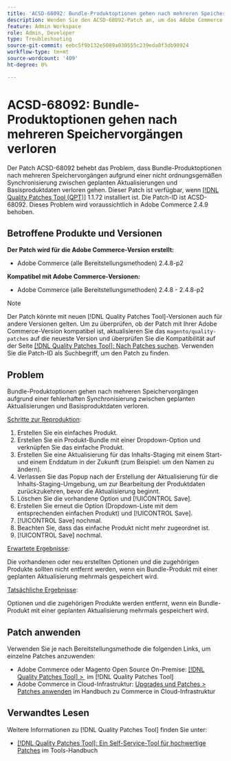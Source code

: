 ```yaml
---
title: 'ACSD-68092: Bundle-Produktoptionen gehen nach mehreren Speichervorgängen verloren'
description: Wenden Sie den ACSD-68092-Patch an, um das Adobe Commerce-Problem zu beheben, bei dem gebündelte Produktoptionen nach mehreren Speichervorgängen aufgrund einer nicht ordnungsgemäßen Synchronisierung zwischen geplanten Aktualisierungen und Basisproduktdaten verloren gehen.
feature: Admin Workspace
role: Admin, Developer
type: Troubleshooting
source-git-commit: eebc5f9b132e5089a030555c239eda8f3db90924
workflow-type: tm+mt
source-wordcount: '409'
ht-degree: 0%

---
```



# ACSD-68092: Bundle-Produktoptionen gehen nach mehreren Speichervorgängen verloren

Der Patch ACSD-68092 behebt das Problem, dass Bundle-Produktoptionen nach mehreren Speichervorgängen aufgrund einer nicht ordnungsgemäßen Synchronisierung zwischen geplanten Aktualisierungen und Basisproduktdaten verloren gehen. Dieser Patch ist verfügbar, wenn [[!DNL Quality Patches Tool (QPT)]](/help/tools/quality-patches-tool/quality-patches-tool-to-self-serve-quality-patches.md) 1.1.72 installiert ist. Die Patch-ID ist ACSD-68092. Dieses Problem wird voraussichtlich in Adobe Commerce 2.4.9 behoben.

## Betroffene Produkte und Versionen

**Der Patch wird für die Adobe Commerce-Version erstellt:**

* Adobe Commerce (alle Bereitstellungsmethoden) 2.4.8-p2

**Kompatibel mit Adobe Commerce-Versionen:**

* Adobe Commerce (alle Bereitstellungsmethoden) 2.4.8 - 2.4.8-p2

>[!NOTE]
>
>Der Patch könnte mit neuen [!DNL Quality Patches Tool]-Versionen auch für andere Versionen gelten. Um zu überprüfen, ob der Patch mit Ihrer Adobe Commerce-Version kompatibel ist, aktualisieren Sie das `magento/quality-patches` auf die neueste Version und überprüfen Sie die Kompatibilität auf der Seite [[!DNL Quality Patches Tool]: Nach Patches suchen](https://experienceleague.adobe.com/tools/commerce-quality-patches/index.html?lang=de). Verwenden Sie die Patch-ID als Suchbegriff, um den Patch zu finden.

## Problem

Bundle-Produktoptionen gehen nach mehreren Speichervorgängen aufgrund einer fehlerhaften Synchronisierung zwischen geplanten Aktualisierungen und Basisproduktdaten verloren.

<u>Schritte zur Reproduktion</u>:

1. Erstellen Sie ein einfaches Produkt.
1. Erstellen Sie ein Produkt-Bundle mit einer Dropdown-Option und verknüpfen Sie das einfache Produkt.
1. Erstellen Sie eine Aktualisierung für das Inhalts-Staging mit einem Start- und einem Enddatum in der Zukunft (zum Beispiel: um den Namen zu ändern).
1. Verlassen Sie das Popup nach der Erstellung der Aktualisierung für die Inhalts-Staging-Umgebung, um zur Bearbeitung der Produktdaten zurückzukehren, bevor die Aktualisierung beginnt.
1. Löschen Sie die vorhandene Option und [!UICONTROL Save].
1. Erstellen Sie erneut die Option (Dropdown-Liste mit dem entsprechenden einfachen Produkt) und [!UICONTROL Save].
1. [!UICONTROL Save] nochmal.
1. Beachten Sie, dass das einfache Produkt nicht mehr zugeordnet ist.
1. [!UICONTROL Save] nochmal.

<u>Erwartete Ergebnisse</u>:

Die vorhandenen oder neu erstellten Optionen und die zugehörigen Produkte sollten nicht entfernt werden, wenn ein Bundle-Produkt mit einer geplanten Aktualisierung mehrmals gespeichert wird.

<u>Tatsächliche Ergebnisse</u>:

Optionen und die zugehörigen Produkte werden entfernt, wenn ein Bundle-Produkt mit einer geplanten Aktualisierung mehrmals gespeichert wird.

## Patch anwenden

Verwenden Sie je nach Bereitstellungsmethode die folgenden Links, um einzelne Patches anzuwenden:

* Adobe Commerce oder Magento Open Source On-Premise: [[!DNL Quality Patches Tool] > &#x200B;](/help/tools/quality-patches-tool/usage.md) im [!DNL Quality Patches Tool]
* Adobe Commerce in Cloud-Infrastruktur: [Upgrades und Patches > Patches anwenden](https://experienceleague.adobe.com/docs/commerce-cloud-service/user-guide/develop/upgrade/apply-patches.html?lang=de) im Handbuch zu Commerce in Cloud-Infrastruktur

## Verwandtes Lesen

Weitere Informationen zu [!DNL Quality Patches Tool] finden Sie unter:

* [[!DNL Quality Patches Tool]: Ein Self-Service-Tool für hochwertige Patches](/help/tools/quality-patches-tool/quality-patches-tool-to-self-serve-quality-patches.md) im Tools-Handbuch
